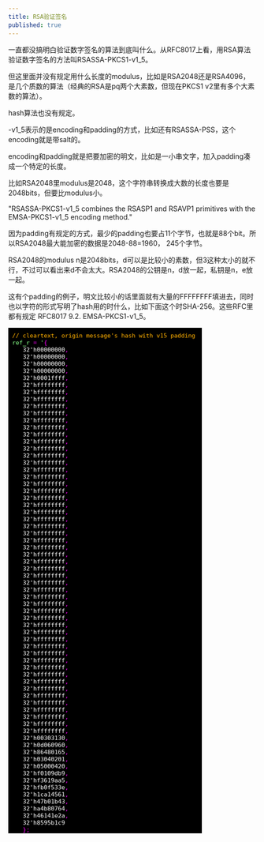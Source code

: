 ```yaml
---
title: RSA验证签名
published: true
---
```


一直都没搞明白验证数字签名的算法到底叫什么。从RFC8017上看，用RSA算法验证数字签名的方法叫RSASSA-PKCS1-v1_5。

但这里面并没有规定用什么长度的modulus，比如是RSA2048还是RSA4096，是几个质数的算法（经典的RSA是pq两个大素数，但现在PKCS1 v2里有多个大素数的算法）。

hash算法也没有规定。

-v1_5表示的是encoding和padding的方式，比如还有RSASSA-PSS，这个encoding就是带salt的。

encoding和padding就是把要加密的明文，比如是一小串文字，加入padding凑成一个特定的长度。

比如RSA2048里modulus是2048，这个字符串转换成大数的长度也要是2048bits，但要比modulus小。

"RSASSA-PKCS1-v1_5 combines the RSASP1 and RSAVP1 primitives with the EMSA-PKCS1-v1_5 encoding method."

因为padding有规定的方式，最少的padding也要占11个字节，也就是88个bit。所以RSA2048最大能加密的数据是2048-88=1960， 245个字节。

RSA2048的modulus n是2048bits，d可以是比较小的素数，但3这种太小的就不行，不过可以看出来d不会太大。RSA2048的公钥是n，d放一起，私钥是n，e放一起。

这有个padding的例子，明文比较小的话里面就有大量的FFFFFFFF填进去，同时也以字符的形式写明了hash用的时什么，比如下面这个时SHA-256。这些RFC里都有规定 RFC8017 9.2. EMSA-PKCS1-v1_5。

![screenshot0](https://github.com/whensungoesdown/whensungoesdown.github.io/raw/main/_posts/2023-09-11-0.png)



